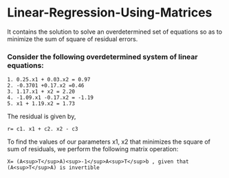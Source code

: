 # Linear-Regression-Using-Matrices
It contains the solution to solve an overdetermined set of equations so as to minimize the sum of square of residual errors. 

### Consider the following overdetermined system of linear equations:
    1. 0.25.x1 + 0.03.x2 = 0.97
    2. -0.3701 +0.17.x2 =0.46
    3. 1.17.x1 + x2 = 2.20
    4. -1.09.x1 -0.17.x2 = -1.19
    5. x1 + 1.19.x2 = 1.73 

The residual is given by,
    
    r= c1. x1 + c2. x2 - c3
 
To find the values of our parameters x1, x2 that minimizes the square of sum of residuals, we perform the following matrix operation:

    X= (A<sup>T</sup>A)<sup>-1</sup>A<sup>T</sup>b , given that (A<sup>T</sup>A) is invertible


